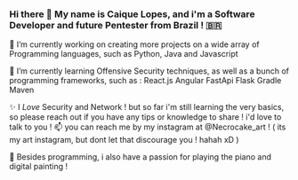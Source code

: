 ### Hi there 👋 My name is Caique Lopes, and i'm a Software Developer and future Pentester from Brazil ! :brazil:


🔭 I’m currently working on creating more projects on a wide array of Programming languages, such as Python, Java and Javascript

🌱 I’m currently learning Offensive Security techniques, as well as a bunch of programming frameworks, such as :
    React.js
    Angular
    FastApi
    Flask
    Gradle
    Maven

✨ I _Love_ Security and Network ! but so far i'm still learning the very basics, so please reach out if you have any tips or knowledge to share ! i'd love to talk to you ! 
📫 you can reach me by my instagram at @Necrocake_art ! ( its my art instagram, but dont let that discourage you ! hahah xD ) 

💖 Besides programming, i also have a passion for playing the piano and digital painting ! 


<!--
**CaiqueL/CaiqueL** is a ✨ _special_ ✨ repository because its `README.md` (this file) appears on your GitHub profile.

Here are some ideas to get you started:

- 🔭 I’m currently working on ...
- 🌱 I’m currently learning ...
- 👯 I’m looking to collaborate on ...
- 🤔 I’m looking for help with ...
- 💬 Ask me about ...
- 📫 How to reach me: ...
- 😄 Pronouns: ...
- ⚡ Fun fact: ...
-->
